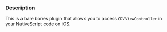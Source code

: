 ### Description

This is a bare bones plugin that allows you to access `CDVViewController` in your NativeScript code on iOS.